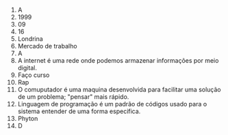 1. A
2. 1999
3. 09
4. 16
5. Londrina
6. Mercado de trabalho
7. A
8. A internet é uma rede onde podemos armazenar informações por meio digital.
9. Faço curso
10. Rap
11. O comuputador é uma maquina desenvolvida para facilitar uma solução de um problema; "pensar" mais rápido.
12. Linguagem de programação é um padrão de códigos usado para o sistema entender de uma forma especifica.
13. Phyton
14. D